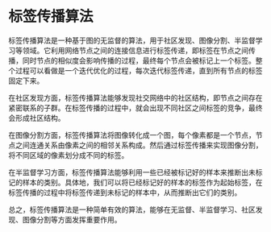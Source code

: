 # 标签传播算法

标签传播算法是一种基于图的无监督的算法，用于社区发现、图像分割、半监督学习等领域。它利用网络节点之间的连接信息进行标签传递，即标签在节点之间传播，同时节点的相似度会影响传播的过程，最终每个节点会被标记上一个标签。整个过程可以看做是一个迭代优化的过程，每次迭代标签传递，直到所有节点的标签固定下来。

在社区发现方面，标签传播算法能够发现社交网络中的社区结构，即节点之间存在紧密联系的子群。在标签传播的过程中，就会出现不同社区之间标签的竞争，最终会形成社区结构。

在图像分割方面，标签传播算法将图像转化成一个图，每个像素都是一个节点，节点之间连通关系由像素之间的相邻关系构成。然后通过标签传播来实现图像分割，将不同区域的像素划分成不同的标签。

在半监督学习方面，标签传播算法能够利用一些已经被标记好的样本来推断出未标记的样本的类别。具体地，我们可以将已经标记好的样本的标签作为起始标签，在标签传播的过程中将标签传递到未标记的样本中，从而推断出它们的类别。

总之，标签传播算法是一种简单有效的算法，能够在无监督、半监督学习、社区发现、图像分割等方面发挥重要作用。